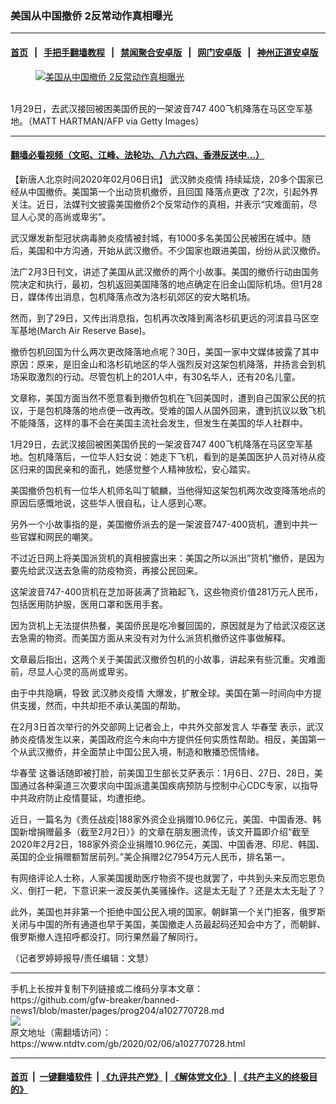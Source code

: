 ### 美国从中国撤侨 2反常动作真相曝光
------------------------

#### [首页](https://github.com/gfw-breaker/banned-news1/blob/master/README.md) &nbsp;&nbsp;|&nbsp;&nbsp; [手把手翻墙教程](https://github.com/gfw-breaker/guides/wiki) &nbsp;&nbsp;|&nbsp;&nbsp; [禁闻聚合安卓版](https://github.com/gfw-breaker/bn-android) &nbsp;&nbsp;|&nbsp;&nbsp; [网门安卓版](https://github.com/oGate2/oGate) &nbsp;&nbsp;|&nbsp;&nbsp; [神州正道安卓版](https://github.com/SzzdOgate/update) 



<div><div class="featured_image">
 <a href="https://i.ntdtv.com/assets/uploads/2020/02/GettyImages-1197377045.jpg" target="_blank">
  <figure>
   <img alt="美国从中国撤侨 2反常动作真相曝光" src="https://i.ntdtv.com/assets/uploads/2020/02/GettyImages-1197377045-800x450.jpg"/>
  </figure><br/>
 </a>
 <span class="caption">
  1月29日，去武汉接回被困美国侨民的一架波音747 400飞机降落在马区空军基地。（MATT HARTMAN/AFP via Getty Images）
 </span>
</div>
</div><hr/>

#### [翻墙必看视频（文昭、江峰、法轮功、八九六四、香港反送中...）](https://github.com/gfw-breaker/banned-news1/blob/master/pages/link3.md)

<div><div class="post_content" itemprop="articleBody">
 <p>
  【新唐人北京时间2020年02月06日讯】
  <ok href="https://www.ntdtv.com/gb/442749.htm">
   武汉肺炎疫情
  </ok>
  持续延烧，20多个国家已经从中国撤侨。美国第一个出动货机撤侨，且回国
  <ok href="https://www.ntdtv.com/gb/降落点更改.htm">
   降落点更改
  </ok>
  了2次，引起外界关注。近日，法媒刊文披露美国撤侨2个反常动作的真相，并表示“灾难面前，尽显人心灵的高尚或卑劣”。
 </p>
 <p>
  武汉爆发新型冠状病毒肺炎疫情被封城，有1000多名美国公民被困在城中。随后，美国和中方沟通，开始从武汉撤侨。不少国家也跟进美国，纷纷从武汉撤侨。
 </p>
 <p>
  法广2月3日刊文，讲述了美国从武汉撤侨的两个小故事。美国的撤侨行动由国务院决定和执行，最初，包机返回美国降落的地点确定在旧金山国际机场。但1月28日，媒体传出消息，包机降落点改为洛杉矶郊区的安大略机场。
 </p>
 <p>
  然而，到了29日，又传出消息指，包机再次改降到离洛杉矶更远的河滨县马区空军基地(March Air Reserve Base)。
 </p>
 <p>
  撤侨包机回国为什么两次更改降落地点呢？30日，美国一家中文媒体披露了其中原因：原来，是旧金山和洛杉矶地区的华人强烈反对这架包机降落，并扬言会到机场采取激烈的行动。尽管包机上的201人中，有30名华人，还有20名儿童。
 </p>
 <p>
  文章称，美国方面当然不愿意看到撤侨包机在飞回美国时，遭到自己国家公民的抗议，于是包机降落的地点便一改再改。受难的国人从国外回来，遭到抗议以致飞机不能降落，这样的事不会在美国主流社会发生，但发生在美国的华人社群中。
 </p>
 <p>
  1月29日，去武汉接回被困美国侨民的一架波音747 400飞机降落在马区空军基地。包机降落后，一位华人妇女说：她走下飞机，看到的是美国医护人员对待从疫区归来的国民亲和的面孔，她感觉整个人精神放松，安心踏实。
 </p>
 <p>
  美国撤侨包机有一位华人机师名叫丁毓麟，当他得知这架包机两次改变降落地点的原因后感慨地说，这些华人很自私，让人感到心寒。
 </p>
 <p>
  另外一个小故事指的是，美国撤侨派去的是一架波音747-400货机，遭到中共一些官媒和网民的嘲笑。
 </p>
 <p>
  不过近日网上将美国派货机的真相披露出来：美国之所以派出“货机”撤侨，是因为要先给武汉送去急需的防疫物资，再接公民回来。
 </p>
 <p>
  这架波音747-400货机在芝加哥装满了货箱起飞，这些物资价值281万元人民币，包括医用防护服，医用口罩和医用手套。
 </p>
 <p>
  因为货机上无法提供热餐，美国侨民是吃冷餐回国的，原因就是为了给武汉疫区送去急需的物资。而美国方面从来没有对为什么派货机撤侨这件事做解释。
 </p>
 <p>
  文章最后指出，这两个关于美国武汉撤侨包机的小故事，讲起来有些沉重。灾难面前，尽显人心灵的高尚或卑劣。
 </p>
 <p>
  由于中共隐瞒，导致
  <ok href="https://www.ntdtv.com/gb/442749.htm">
   武汉肺炎疫情
  </ok>
  大爆发，扩散全球。美国在第一时间向中方提供支援，然而，中共却拒不承认美国的帮助。
 </p>
 <p>
  在2月3日首次举行的外交部网上记者会上，中共外交部发言人
  <ok href="https://www.ntdtv.com/gb/华春莹.htm">
   华春莹
  </ok>
  表示，武汉肺炎疫情发生以来，美国政府迄今未向中方提供任何实质性帮助。相反，美国第一个从武汉撤侨，并全面禁止中国公民入境，制造和散播恐慌情绪。
 </p>
 <p>
  <ok href="https://www.ntdtv.com/gb/华春莹.htm">
   华春莹
  </ok>
  这番话随即被打脸，前美国卫生部长艾萨表示：1月6日、27日、28日，美国通过各种渠道三次要求向中国派遣美国疾病预防与控制中心CDC专家，以指导中共政府防止疫情蔓延，均遭拒绝。
 </p>
 <p>
  近日，一篇名为《责任战疫|188家外资企业捐赠10.96亿元，美国、中国香港、韩国新增捐赠最多（截至2月2日）》的文章在朋友圈流传，该文开篇即介绍“截至2020年2月2日，188家外资企业捐赠10.96亿元，美国、中国香港、印尼、韩国、英国的企业捐赠额暂居前列。”美企捐赠2亿7954万元人民币，排名第一。
 </p>
 <p>
  有网络评论人士称，人家美国援助医疗物资不提也就罢了，中共到头来反而忘恩负义、倒打一耙，下意识来一波反美仇美骚操作。这是太无耻了？还是太太无耻了？
 </p>
 <p>
  此外，美国也并非第一个拒绝中国公民入境的国家。朝鲜第一个关门拒客，俄罗斯关闭与中国的所有通道也早于美国，美国撤走人员最起码还知会中方了，而朝鲜、俄罗斯撤人连招呼都没打。同行果然最了解同行。
 </p>
 <p>
  （记者罗婷婷报导/责任编辑：文慧）
 </p>
 <div class="single_ad">
 </div>
</div>
</div>
<hr/>
手机上长按并复制下列链接或二维码分享本文章：<br/>
https://github.com/gfw-breaker/banned-news1/blob/master/pages/prog204/a102770728.md <br/>
<a href='https://github.com/gfw-breaker/banned-news1/blob/master/pages/prog204/a102770728.md'><img src='https://github.com/gfw-breaker/banned-news1/blob/master/pages/prog204/a102770728.md.png'/></a> <br/>
原文地址（需翻墙访问）：https://www.ntdtv.com/gb/2020/02/06/a102770728.html


------------------------
#### [首页](https://github.com/gfw-breaker/banned-news1/blob/master/README.md) &nbsp;|&nbsp; [一键翻墙软件](https://github.com/gfw-breaker/nogfw/blob/master/README.md) &nbsp;| [《九评共产党》](https://github.com/gfw-breaker/9ping.md/blob/master/README.md#九评之一评共产党是什么) | [《解体党文化》](https://github.com/gfw-breaker/jtdwh.md/blob/master/README.md) | [《共产主义的终极目的》](https://github.com/gfw-breaker/gczydzjmd.md/blob/master/README.md)


<img src='http://gfw-breaker.win/banned-news/pages/prog204/a102770728.md' width='0px' height='0px'/>